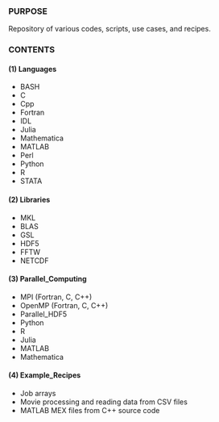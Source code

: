 ### PURPOSE

Repository of various codes, scripts, use cases, and recipes.

### CONTENTS

#### (1) Languages
    
   * BASH  
   * C  
   * Cpp  
   * Fortran  
   * IDL  
   * Julia  
   * Mathematica  
   * MATLAB  
   * Perl  
   * Python
   * R  
   * STATA

#### (2) Libraries

   * MKL
   * BLAS
   * GSL
   * HDF5
   * FFTW
   * NETCDF

#### (3) Parallel_Computing

   * MPI (Fortran, C, C++)
   * OpenMP (Fortran, C, C++)
   * Parallel_HDF5
   * Python
   * R
   * Julia
   * MATLAB
   * Mathematica

#### (4) Example_Recipes

   * Job arrays
   * Movie processing and reading data from CSV files
   * MATLAB MEX files from C++ source code
